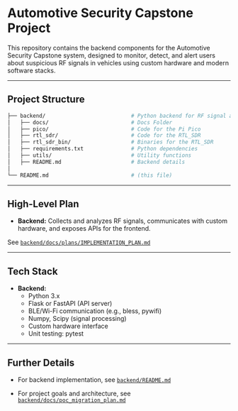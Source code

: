 # Automotive Security Capstone Project

This repository contains the backend components for the Automotive Security Capstone system, designed to monitor, detect, and alert users about suspicious RF signals in vehicles using custom hardware and modern software stacks.

---

## Project Structure

```sh
├── backend/                           # Python backend for RF signal analysis, hardware comms, and API
│   ├── docs/                          # Docs Folder
│   ├── pico/                          # Code for the Pi Pico
│   ├── rtl_sdr/                       # Code for the RTL_SDR
│   ├── rtl_sdr_bin/                   # Binaries for the RTL_SDR
│   ├── requirements.txt               # Python dependencies
│   ├── utils/                         # Utility functions
│   ├── README.md                      # Backend details
│
└── README.md                          # (this file)
```

---

## High-Level Plan

- **Backend:** Collects and analyzes RF signals, communicates with custom hardware, and exposes APIs for the frontend.

See [`backend/docs/plans/IMPLEMENTATION_PLAN.md`](backend/docs/plans/IMPLEMENTATION_PLAN.md)

---

## Tech Stack

- **Backend:**
  - Python 3.x
  - Flask or FastAPI (API server)
  - BLE/Wi-Fi communication (e.g., bless, pywifi)
  - Numpy, Scipy (signal processing)
  - Custom hardware interface
  - Unit testing: pytest

---

## Further Details

- For backend implementation, see [`backend/README.md`](backend/README.md)

- For project goals and architecture, see  [`backend/docs/poc_migration_plan.md`](backend/docs/poc_migration_plan.md)
